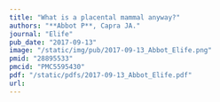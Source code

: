 ```yaml
---
title: "What is a placental mammal anyway?"
authors: "**Abbot P**, Capra JA."
journal: "Elife"
pub_date: "2017-09-13"
image: "/static/img/pub/2017-09-13_Abbot_Elife.png"
pmid: "28895533"
pmcid: "PMC5595430"
pdf: "/static/pdfs/2017-09-13_Abbot_Elife.pdf"
url: 
---
```

